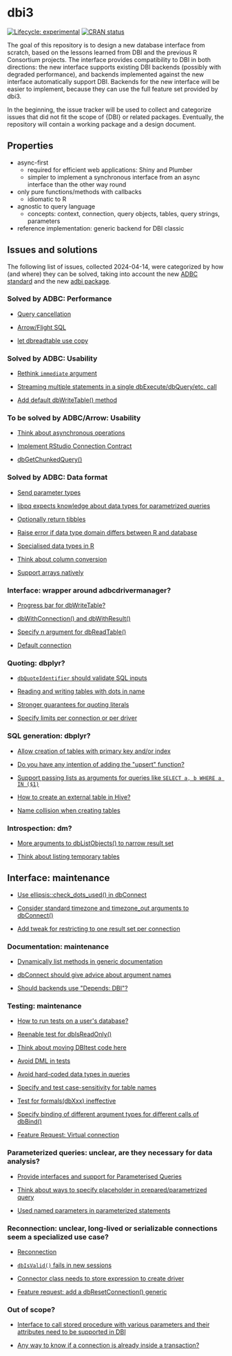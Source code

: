
# dbi3

<!-- badges: start -->
[![Lifecycle: experimental](https://img.shields.io/badge/lifecycle-experimental-orange.svg)](https://lifecycle.r-lib.org/articles/stages.html#experimental)
[![CRAN status](https://www.r-pkg.org/badges/version/dbi3)](https://CRAN.R-project.org/package=dbi3)
<!-- badges: end -->

The goal of this repository is to design a new database interface from scratch, based on the lessons learned from DBI and the previous R Consortium projects.
The interface provides compatibility to DBI in both directions: the new interface supports existing DBI backends (possibly with degraded performance), and backends implemented against the new interface automatically support DBI.
Backends for the new interface will be easier to implement, because they can use the full feature set provided by dbi3.

In the beginning, the issue tracker will be used to collect and categorize issues that did not fit the scope of {DBI} or related packages.
Eventually, the repository will contain a working package and a design document.

## Properties

- async-first
    - required for efficient web applications: Shiny and Plumber
    - simpler to implement a synchronous interface from an async interface than the other way round
- only pure functions/methods with callbacks
    - idiomatic to R
- agnostic to query language
    - concepts: context, connection, query objects, tables, query strings, parameters
- reference implementation: generic backend for DBI classic

## Issues and solutions

The following list of issues, collected 2024-04-14, were categorized by how (and where) they can be solved, taking into account the new [ADBC standard](https://arrow.apache.org/adbc/) and the new [adbi package](https://adbi.r-dbi.org/).

### Solved by ADBC: Performance

- [Query cancellation](https://github.com/r-dbi/dbi3/issues/20)

- [Arrow/Flight SQL](https://github.com/r-dbi/dbi3/issues/48)

- [let dbreadtable use copy ](https://github.com/r-dbi/dbi3/issues/9)

### Solved by ADBC: Usability

- [Rethink `immediate` argument](https://github.com/r-dbi/dbi3/issues/47)

- [Streaming multiple statements in a single dbExecute/dbQuery/etc. call](https://github.com/r-dbi/dbi3/issues/56)

- [Add default dbWriteTable() method](https://github.com/r-dbi/dbi3/issues/51)

### To be solved by ADBC/Arrow: Usability

- [Think about asynchronous operations](https://github.com/r-dbi/dbi3/issues/19)

- [Implement RStudio Connection Contract](https://github.com/r-dbi/dbi3/issues/11)

- [dbGetChunkedQuery()](https://github.com/r-dbi/dbi3/issues/23)

### Solved by ADBC: Data format

- [Send parameter types](https://github.com/r-dbi/dbi3/issues/2)

- [libpq expects knowledge about data types for parametrized queries](https://github.com/r-dbi/dbi3/issues/10)

- [Optionally return tibbles](https://github.com/r-dbi/dbi3/issues/58)

- [Raise error if data type domain differs between R and database](https://github.com/r-dbi/dbi3/issues/6)

- [Specialised data types in R](https://github.com/r-dbi/dbi3/issues/22)

- [Think about column conversion](https://github.com/r-dbi/dbi3/issues/17)

- [Support arrays natively](https://github.com/r-dbi/dbi3/issues/44)

### Interface: wrapper around adbcdrivermanager?

- [Progress bar for dbWriteTable?](https://github.com/r-dbi/dbi3/issues/16)

- [dbWithConnection() and dbWithResult()](https://github.com/r-dbi/dbi3/issues/24)

- [Specify n argument for dbReadTable()](https://github.com/r-dbi/dbi3/issues/25)

- [Default connection](https://github.com/r-dbi/dbi3/issues/57)

### Quoting: dbplyr?

- [`dbQuoteIdentifier` should validate SQL inputs](https://github.com/r-dbi/dbi3/issues/55)

- [Reading and writing tables with dots in name](https://github.com/r-dbi/dbi3/issues/46)

- [Stronger guarantees for quoting literals](https://github.com/r-dbi/dbi3/issues/45)

- [Specify limits per connection or per driver](https://github.com/r-dbi/dbi3/issues/52)

### SQL generation: dbplyr?

- [Allow creation of tables with primary key and/or index](https://github.com/r-dbi/dbi3/issues/4)

- [Do you have any intention of adding the "upsert" function?](https://github.com/r-dbi/dbi3/issues/18)

- [Support passing lists as arguments for queries like `SELECT a, b WHERE a IN ($1)`](https://github.com/r-dbi/dbi3/issues/43)

- [How to create an external table in Hive?](https://github.com/r-dbi/dbi3/issues/53)

- [Name collision when creating tables](https://github.com/r-dbi/dbi3/issues/41)

### Introspection: dm?

- [More arguments to dbListObjects() to narrow result set](https://github.com/r-dbi/dbi3/issues/15)

- [Think about listing temporary tables](https://github.com/r-dbi/dbi3/issues/12)

## Interface: maintenance

- [Use ellipsis::check_dots_used() in dbConnect](https://github.com/r-dbi/dbi3/issues/5)

- [Consider standard timezone and timezone_out arguments to dbConnect()](https://github.com/r-dbi/dbi3/issues/7)

- [Add tweak for restricting to one result set per connection](https://github.com/r-dbi/dbi3/issues/37)

### Documentation: maintenance

- [Dynamically list methods in generic documentation](https://github.com/r-dbi/dbi3/issues/26)

- [dbConnect should give advice about argument names](https://github.com/r-dbi/dbi3/issues/27)

- [Should backends use "Depends: DBI"?](https://github.com/r-dbi/dbi3/issues/35)

### Testing: maintenance

- [How to run tests on a user's database?](https://github.com/r-dbi/dbi3/issues/49)

- [Reenable test for dbIsReadOnly()](https://github.com/r-dbi/dbi3/issues/36)

- [Think about moving DBItest code here](https://github.com/r-dbi/dbi3/issues/8)

- [Avoid DML in tests](https://github.com/r-dbi/dbi3/issues/3)

- [Avoid hard-coded data types in queries](https://github.com/r-dbi/dbi3/issues/42)

- [Specify and test case-sensitivity for table names](https://github.com/r-dbi/dbi3/issues/40)

- [Test for formals(dbXxx) ineffective](https://github.com/r-dbi/dbi3/issues/39)

- [Specify binding of different argument types for different calls of dbBind()](https://github.com/r-dbi/dbi3/issues/38)

- [Feature Request: Virtual connection](https://github.com/r-dbi/dbi3/issues/50)

### Parameterized queries: unclear, are they necessary for data analysis?

- [Provide interfaces and support for Parameterised Queries](https://github.com/r-dbi/dbi3/issues/34)

- [Think about ways to specify placeholder in prepared/parametrized query](https://github.com/r-dbi/dbi3/issues/1)

- [Used named parameters in parameterized statements](https://github.com/r-dbi/dbi3/issues/13)

### Reconnection: unclear, long-lived or serializable connections seem a specialized use case?

- [Reconnection](https://github.com/r-dbi/dbi3/issues/54)

- [`dbIsValid()` fails in new sessions](https://github.com/r-dbi/dbi3/issues/14)

- [Connector class needs to store expression to create driver](https://github.com/r-dbi/dbi3/issues/21)

- [Feature request: add a dbResetConnection() generic](https://github.com/r-dbi/dbi3/issues/30)

### Out of scope?

- [Interface to call stored procedure with various parameters and their attributes need to be supported in DBI](https://github.com/r-dbi/dbi3/issues/29)

- [Any way to know if a connection is already inside a transaction?](https://github.com/r-dbi/dbi3/issues/28)
